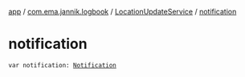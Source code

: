 [app](../../index.md) / [com.ema.jannik.logbook](../index.md) / [LocationUpdateService](index.md) / [notification](./notification.md)

# notification

`var notification: `[`Notification`](https://developer.android.com/reference/android/app/Notification.html)